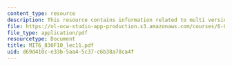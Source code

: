 ```yaml
---
content_type: resource
description: This resource contains information related to multi version sysytem
file: https://ol-ocw-studio-app-production.s3.amazonaws.com/courses/6-830-database-systems-fall-2010/d69d410ce33b5aa45c37c6b38a78ca4f_MIT6_830F10_lec11.pdf
file_type: application/pdf
resourcetype: Document
title: MIT6_830F10_lec11.pdf
uid: d69d410c-e33b-5aa4-5c37-c6b38a78ca4f
---
```

